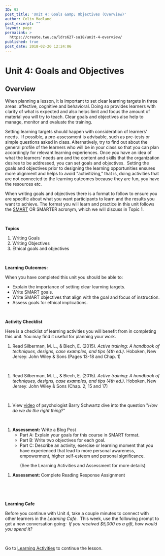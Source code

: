 ```yaml
---
ID: 93
post_title: 'Unit 4: Goals &amp; Objectives (Overview)'
author: Colin Madland
post_excerpt: ""
layout: page
permalink: >
  https://create.twu.ca/ldrs627-su18/unit-4-overview/
published: true
post_date: 2018-02-20 12:24:06
---
```

<h1><strong>Unit 4: Goals and Objectives</strong></h1>
<h2><strong>Overview</strong></h2>
When planning a lesson, it is important to set clear learning targets in three areas: affective, cognitive and behavioral. Doing so provides learners with clarity of what is expected and also helps limit and focus the amount of material you will try to teach. Clear goals and objectives also help to manage, monitor and evaluate the training.

Setting learning targets should happen with consideration of learners’ needs.  If possible, a pre-assessment is advisable, such as pre-tests or simple questions asked in class. Alternatively, try to find out about the general profile of the learners who will be in your class so that you can plan accordingly for relevant learning experiences. Once you have an idea of what the learners’ needs are and the content and skills that the organization desires to be addressed, you can set goals and objectives.  Setting the goals and objectives prior to designing the learning opportunities ensures more alignment and helps to avoid "activitizing," that is, doing activities that are not connected to the learning outcomes because they are fun, you have the resources etc.

When writing goals and objectives there is a format to follow to ensure you are specific about what you want participants to learn and the results you want to achieve. The format you will learn and practice in this unit follows the <a href="https://www.smartsheet.com/blog/essential-guide-writing-smart-goals">SMART</a> OR SMARTER acronym, which we will discuss in Topic 1.

&nbsp;

<strong>Topics</strong>
<ol>
 	<li>Writing Goals</li>
 	<li>Writing Objectives</li>
 	<li>Ethical goals and objectives</li>
</ol>
&nbsp;

<strong>Learning Outcomes:</strong>

When you have completed this unit you should be able to:
<ul>
 	<li>Explain the importance of setting clear learning targets.</li>
 	<li>Write SMART goals.</li>
 	<li>Write SMART objectives that align with the goal and focus of instruction.</li>
 	<li>Assess goals for ethical implications.</li>
</ul>
&nbsp;

<strong>Activity Checklist</strong>

Here is a checklist of learning activities you will benefit from in completing this unit. You may find it useful for planning your work.
<ol>
 	<li>Read Silberman, M. L., &amp; Biech, E. (2015). <em>Active training: A handbook of techniques, designs, case examples, and tips (4th ed.).</em> Hoboken, New Jersey: John Wiley &amp; Sons (Pages 13-18 and Chap. 1)</li>
</ol>
&nbsp;
<ol>
 	<li>Read Silberman, M. L., &amp; Biech, E. (2015). <em>Active training: A handbook of techniques, designs, case examples, and tips (4th ed.).</em> Hoboken, New Jersey: John Wiley &amp; Sons (Chap. 2; 15 and 17)</li>
</ol>
&nbsp;
<ol>
 	<li>View <a href="https://www.ted.com/talks/barry_schwartz_using_our_practical_wisdom?utm_campaign=tedspread&amp;utm_medium=referral&amp;utm_source=tedcomshare">video</a> of psychologist Barry Schwartz dive into the question "<em>How do we do the right thing?</em>"</li>
</ol>
&nbsp;
<ol>
 	<li><strong>Assessment:</strong> Write a Blog Post
<ul>
 	<li>Part A: Explain your goals for this course in SMART format.</li>
 	<li>Part B: Write two objectives for each goal.</li>
 	<li>Part C: Describe an activity, exercise or learning moment that you have experienced that lead to more personal awareness, empowerment, higher self-esteem and personal significance.</li>
</ul>
</li>
</ol>
<p style="text-align: center">(See the Learning Activities and Assessment for more details)</p>

<ol>
 	<li><strong>Assessment: </strong>Complete Reading Response Assignment</li>
</ol>
&nbsp;

<strong> </strong>

<strong>Learning Cafe </strong>

Before you continue with Unit 4, take a couple minutes to connect with other learners in the <em>Learning Cafe</em>.  This week, use the following prompt to get a new conversation going<em>:  If you received $5,000 as a gift, how would you spend it?</em>

&nbsp;

Go to <a href="https://create.twu.ca/ldrs627-su18/unit-4-learning-activities/">Learning Activities</a> to continue the lesson.

&nbsp;
